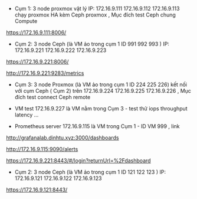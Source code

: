 + Cụm 1: 3 node proxmox vật lý IP: 172.16.9.111 172.16.9.112 172.16.9.113 chạy proxmox HA kèm Ceph proxmox , Mục đích test Ceph chung Compute

https://172.16.9.111:8006/

+ Cụm 2: 3 node Ceph (là VM ảo trong cụm 1 ID 991 992 993 ) IP: 172.16.9.221  172.16.9.222 172.16.9.223

https://172.16.9.221:8006/

http://172.16.9.221:9283/metrics

+ Cụm 3: 3 node Proxmox (là VM ảo trong cụm 1 ID 224 225 226) kết nối với cụm Ceph ( Cụm 2) trên 172.16.9.224 172.16.9.225 172.16.9.226 , Mục đích test connect Ceph remote

+ VM test 172.16.9.227 là VM nằm trong Cụm 3 - test thử iops throughput latency ...

+ Prometheus server 172.16.9.115 là VM trong Cụm 1 - ID VM 999 , link 

http://grafanalab.dinhtu.xyz:3000/dashboards

http://172.16.9.115:9090/alerts

https://172.16.9.221:8443/#/login?returnUrl=%2Fdashboard


+ Cụm 2: 3 node Ceph (là VM ảo trong cụm 1 ID 121 122 123 ) IP: 172.16.9.121  172.16.9.122 172.16.9.123

https://172.16.9.121:8443/